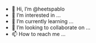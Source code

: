 - 👋 Hi, I’m @heetspablo
- 👀 I’m interested in ...
- 🌱 I’m currently learning ...
- 💞️ I’m looking to collaborate on ...
- 📫 How to reach me ...

<!---
heetspablo/heetspablo is a ✨ special ✨ repository because its `README.md` (this file) appears on your GitHub profile.
You can click the Preview link to take a look at your changes.
--->
